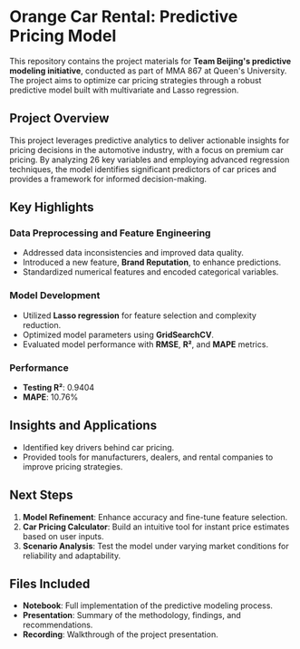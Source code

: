 # Orange Car Rental: Predictive Pricing Model

This repository contains the project materials for **Team Beijing's predictive modeling initiative**, conducted as part of MMA 867 at Queen's University. The project aims to optimize car pricing strategies through a robust predictive model built with multivariate and Lasso regression.

## Project Overview

This project leverages predictive analytics to deliver actionable insights for pricing decisions in the automotive industry, with a focus on premium car pricing. By analyzing 26 key variables and employing advanced regression techniques, the model identifies significant predictors of car prices and provides a framework for informed decision-making.

## Key Highlights

### Data Preprocessing and Feature Engineering
- Addressed data inconsistencies and improved data quality.
- Introduced a new feature, **Brand Reputation**, to enhance predictions.
- Standardized numerical features and encoded categorical variables.

### Model Development
- Utilized **Lasso regression** for feature selection and complexity reduction.
- Optimized model parameters using **GridSearchCV**.
- Evaluated model performance with **RMSE**, **R²**, and **MAPE** metrics.

### Performance
- **Testing R²**: 0.9404
- **MAPE**: 10.76%  

## Insights and Applications
- Identified key drivers behind car pricing.
- Provided tools for manufacturers, dealers, and rental companies to improve pricing strategies.

## Next Steps
1. **Model Refinement**: Enhance accuracy and fine-tune feature selection.
2. **Car Pricing Calculator**: Build an intuitive tool for instant price estimates based on user inputs.
3. **Scenario Analysis**: Test the model under varying market conditions for reliability and adaptability.

## Files Included
- **Notebook**: Full implementation of the predictive modeling process.
- **Presentation**: Summary of the methodology, findings, and recommendations.
- **Recording**: Walkthrough of the project presentation.

